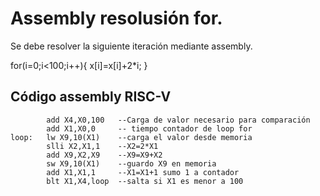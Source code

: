 # Assembly resolusión for.

Se debe resolver la siguiente iteración mediante assembly.

for(i=0;i<100;i++){
	x[i]=x[i]+2*i;
}

## Código assembly RISC-V
```
		add X4,X0,100	--Carga de valor necesario para comparación
		add X1,X0,0		-- tiempo contador de loop for 
loop:	lw X9,10(X1)    --carga el valor desde memoria
		slli X2,X1,1	--X2=2*X1
		add X9,X2,X9	--X9=X9+X2
		sw X9,10(X1)	--guardo X9 en memoria
		add X1,X1,1		--X1=X1+1 sumo 1 a contador
		blt X1,X4,loop 	--salta si X1 es menor a 100
```